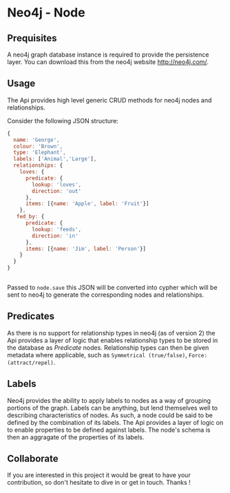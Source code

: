 ﻿# Neo4j - Node

## Prequisites

A neo4j graph database instance is required to provide the persistence layer. You can download this from the neo4j website http://neo4j.com/.

## Usage

The Api provides high level generic CRUD methods for neo4j nodes and relationships. 

Consider the following JSON structure:

```javascript
{ 
  name: 'George', 
  colour: 'Brown', 
  type: 'Elephant', 
  labels: ['Animal','Large'],
  relationships: {
    loves: {
      predicate: {
        lookup: 'loves',
        direction: 'out'
      },
      items: [{name: 'Apple', label: 'Fruit'}]
    },
   fed_by: {
      predicate: {
        lookup: 'feeds',
        direction: 'in'
      },
      items: [{name: 'Jim', label: 'Person'}]
    }
  }
}
            
```

Passed to ``node.save`` this JSON will be converted into cypher 
which will be sent to neo4j to generate the corresponding nodes and relationships.

## Predicates

As there is no support for relationship types in neo4j (as of version 2) the Api provides a 
layer of logic that enables relationship types to be stored in the database as *Predicate* nodes. 
Relationship types can then be given metadata where applicable, 
such as ``Symmetrical (true/false)``, ``Force: (attract/repel)``.

## Labels

Neo4j provides the ability to apply labels to nodes as a way of grouping portions of the graph. 
Labels can be anything, but lend themselves well to describing characteristics of nodes. 
As such, a node could be said to be defined by the combination of its labels. The Api provides a layer of logic on to enable properties to be defined against labels. The node's schema is then an aggragate of the properties of its labels.

## Collaborate

If you are interested in this project it would be great to have your contribution, 
so don't hesitate to dive in or get in touch. Thanks !
